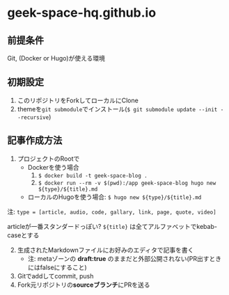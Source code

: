 # geek-space-hq.github.io

## 前提条件

Git, (Docker or Hugo)が使える環境

## 初期設定

1. このリポジトリをForkしてローカルにClone
2. themeを`git submodule`でインストール(`$ git submodule update --init --recursive`)

## 記事作成方法

1. プロジェクトのRootで
   - Dockerを使う場合 
      1. `$ docker build -t geek-space-blog .`
      2. `$ docker run --rm -v $(pwd):/app geek-space-blog hugo new ${type}/${title}.md`
   - ローカルのHugoを使う場合: `$ hugo new ${type}/${title}.md`

注: `type = [article, audio, code, gallary, link, page, quote, video]`

articleが一番スタンダードっぽい?
`${title}` は全てアルファベットでkebab-caseとする

2. 生成されたMarkdownファイルにお好みのエディタで記事を書く
   - 注: metaゾーンの **draft:true** のままだと外部公開されない(PR出すときにはfalseにすること)
3. Gitでaddしてcommit, push
4. Fork元リポジトリの**sourceブランチ**にPRを送る
